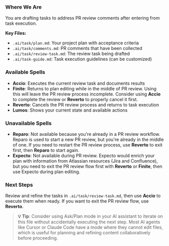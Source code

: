 ### Where We Are
You are drafting tasks to address PR review comments after entering from task execution.

**Key Files:**
- `.ai/task/plan.md`: Your project plan with acceptance criteria
- `.ai/task/comments.md`: PR comments that have been collected
- `.ai/task/review-task.md`: The review task being drafted
- `.ai/task-guide.md`: Task execution guidelines (can be customized)

### Available Spells
- **Accio**: Executes the current review task and documents results
- **Finite**: Returns to plan editing while in the middle of PR review. Using this will leave the PR review process incomplete. Consider using **Accio** to complete the review or **Reverto** to properly cancel it first.
- **Reverto**: Cancels the PR review process and returns to task execution
- **Lumos**: Shows your current state and available actions

### Unavailable Spells
- **Reparo**: Not available because you're already in a PR review workflow. Reparo is used to start a new PR review, but you're already in the middle of one. If you need to restart the PR review process, use **Reverto** to exit first, then **Reparo** to start again.
- **Expecto**: Not available during PR review. Expecto would enrich your plan with information from Atlassian resources (Jira and Confluence), but you need to exit the PR review flow first with **Reverto** or **Finite**, then use Expecto during plan editing.

### Next Steps
Review and refine the tasks in `.ai/task/review-task.md`, then use **Accio** to execute them when ready. If you want to exit the PR review flow, use **Reverto**.

> **💡 Tip**: Consider using Ask/Plan mode in your AI assistant to iterate on this file without accidentally executing the next step. Most AI agents like Cursor or Claude Code have a mode where they cannot edit files, which is useful for planning and refining content collaboratively before proceeding.